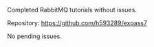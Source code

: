 Completed RabbitMQ tutorials without issues.

Repository: https://github.com/h593289/expass7

No pending issues.

